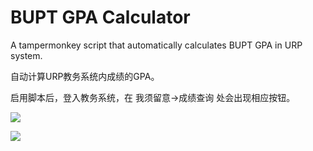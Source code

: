 # BUPT GPA Calculator

A tampermonkey script that automatically calculates BUPT GPA in URP system.

自动计算URP教务系统内成绩的GPA。

启用脚本后，登入教务系统，在 我须留意->成绩查询 处会出现相应按钮。

![](https://greasyfork.org/system/screenshots/screenshots/000/012/258/original/1.png)

![](https://greasyfork.org/system/screenshots/screenshots/000/012/259/original/2.png)
